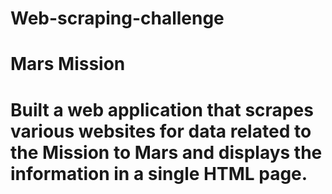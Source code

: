#                                                                    Web-scraping-challenge
# Mars Mission 
# Built a web application that scrapes various websites for data related to the Mission to Mars and displays the information in a single HTML page.

